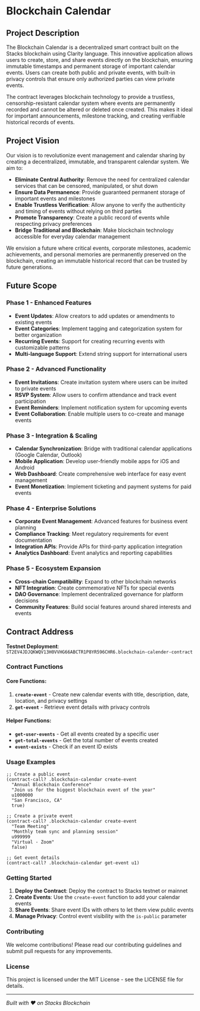 # Blockchain Calendar

## Project Description

The Blockchain Calendar is a decentralized smart contract built on the Stacks blockchain using Clarity language. This innovative application allows users to create, store, and share events directly on the blockchain, ensuring immutable timestamps and permanent storage of important calendar events. Users can create both public and private events, with built-in privacy controls that ensure only authorized parties can view private events.

The contract leverages blockchain technology to provide a trustless, censorship-resistant calendar system where events are permanently recorded and cannot be altered or deleted once created. This makes it ideal for important announcements, milestone tracking, and creating verifiable historical records of events.

## Project Vision

Our vision is to revolutionize event management and calendar sharing by creating a decentralized, immutable, and transparent calendar system. We aim to:

- **Eliminate Central Authority**: Remove the need for centralized calendar services that can be censored, manipulated, or shut down
- **Ensure Data Permanence**: Provide guaranteed permanent storage of important events and milestones
- **Enable Trustless Verification**: Allow anyone to verify the authenticity and timing of events without relying on third parties
- **Promote Transparency**: Create a public record of events while respecting privacy preferences
- **Bridge Traditional and Blockchain**: Make blockchain technology accessible for everyday calendar management

We envision a future where critical events, corporate milestones, academic achievements, and personal memories are permanently preserved on the blockchain, creating an immutable historical record that can be trusted by future generations.

## Future Scope

### Phase 1 - Enhanced Features

- **Event Updates**: Allow creators to add updates or amendments to existing events
- **Event Categories**: Implement tagging and categorization system for better organization
- **Recurring Events**: Support for creating recurring events with customizable patterns
- **Multi-language Support**: Extend string support for international users

### Phase 2 - Advanced Functionality

- **Event Invitations**: Create invitation system where users can be invited to private events
- **RSVP System**: Allow users to confirm attendance and track event participation
- **Event Reminders**: Implement notification system for upcoming events
- **Event Collaboration**: Enable multiple users to co-create and manage events

### Phase 3 - Integration & Scaling

- **Calendar Synchronization**: Bridge with traditional calendar applications (Google Calendar, Outlook)
- **Mobile Application**: Develop user-friendly mobile apps for iOS and Android
- **Web Dashboard**: Create comprehensive web interface for easy event management
- **Event Monetization**: Implement ticketing and payment systems for paid events

### Phase 4 - Enterprise Solutions

- **Corporate Event Management**: Advanced features for business event planning
- **Compliance Tracking**: Meet regulatory requirements for event documentation
- **Integration APIs**: Provide APIs for third-party application integration
- **Analytics Dashboard**: Event analytics and reporting capabilities

### Phase 5 - Ecosystem Expansion

- **Cross-chain Compatibility**: Expand to other blockchain networks
- **NFT Integration**: Create commemorative NFTs for special events
- **DAO Governance**: Implement decentralized governance for platform decisions
- **Community Features**: Build social features around shared interests and events

## Contract Address

**Testnet Deployment**: `ST2EV4JDJQKWQV13H0VVHG66ABCTR1P8YR596CHR6.blockchain-calender-contract`

### Contract Functions

#### Core Functions:

1. **`create-event`** - Create new calendar events with title, description, date, location, and privacy settings
2. **`get-event`** - Retrieve event details with privacy controls

#### Helper Functions:

- **`get-user-events`** - Get all events created by a specific user
- **`get-total-events`** - Get the total number of events created
- **`event-exists`** - Check if an event ID exists

### Usage Examples

```clarity
;; Create a public event
(contract-call? .blockchain-calendar create-event
  "Annual Blockchain Conference"
  "Join us for the biggest blockchain event of the year"
  u1000000
  "San Francisco, CA"
  true)

;; Create a private event
(contract-call? .blockchain-calendar create-event
  "Team Meeting"
  "Monthly team sync and planning session"
  u999999
  "Virtual - Zoom"
  false)

;; Get event details
(contract-call? .blockchain-calendar get-event u1)
```

### Getting Started

1. **Deploy the Contract**: Deploy the contract to Stacks testnet or mainnet
2. **Create Events**: Use the `create-event` function to add your calendar events
3. **Share Events**: Share event IDs with others to let them view public events
4. **Manage Privacy**: Control event visibility with the `is-public` parameter

### Contributing

We welcome contributions! Please read our contributing guidelines and submit pull requests for any improvements.

### License

This project is licensed under the MIT License - see the LICENSE file for details.

---

_Built with ❤️ on Stacks Blockchain_
